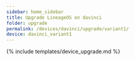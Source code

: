 ```yaml
---
sidebar: home_sidebar
title: Upgrade LineageOS on davinci
folder: upgrade
permalink: /devices/davinci/upgrade/variant1/
device: davinci_variant1
---
```

{% include templates/device_upgrade.md %}
